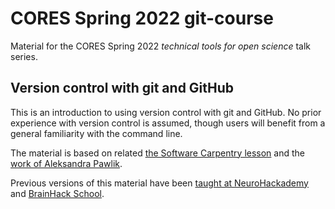 # CORES Spring 2022 git-course

Material for the CORES Spring 2022 _technical tools for open science_ talk series.
## Version control with git and GitHub

This is an introduction to using version control with git and GitHub.
No prior experience with version control is assumed, though users will benefit from a general familiarity with the command line.

The material is based on related [the Software Carpentry lesson](https://swcarpentry.github.io/git-novice/) and the [work of Aleksandra Pawlik](https://gcapes.github.io/git-course/).

Previous versions of this material have been [taught at NeuroHackademy](https://neurohackademy.org/course/collaborating-with-git-and-github/) and [BrainHack School](https://psy6983.brainhackmtl.org/modules/git_github/).
